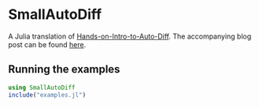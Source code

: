 # SmallAutoDiff

A Julia translation of [Hands-on-Intro-to-Auto-Diff](https://github.com/Mostafa-Samir/Hands-on-Intro-to-Auto-Diff). The accompanying blog post can be found [here](https://mostafa-samir.github.io/auto-diff-pt1/).

## Running the examples

```julia
using SmallAutoDiff
include("examples.jl")
```

